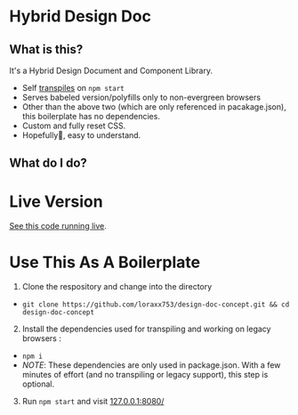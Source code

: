# Hybrid Design Doc

## What is this?

It's a Hybrid Design Document and Component Library.

* Self [transpiles](https://github.com/loraxx753/design-doc-concept/blob/master/package.json#L7) on `npm start`
* Serves babeled version/polyfills only to non-evergreen browsers
* Other than the above two (which are only referenced in pacakage.json), this boilerplate has no dependencies.
* Custom and fully reset CSS. 
* Hopefully🤞, easy to understand.


## What do I do?

# Live Version

[See this code running live](http://design-doc.surge.sh/).

# Use This As A Boilerplate

1. Clone the respository and change into the directory
  * `git clone https://github.com/loraxx753/design-doc-concept.git && cd design-doc-concept`
2. Install the dependencies used for transpiling and working on legacy browsers :
  * `npm i `
  * _NOTE_: These dependencies are only used in package.json. With a few minutes of effort (and no transpiling or legacy support), this step is optional.
3. Run `npm start` and visit [127.0.0.1:8080/](http://127.0.0.1:8080/)
